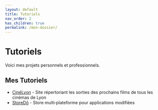 ```yaml
---
layout: default
title: Tutoriels
nav_order: 2
has_children: true
permalink: /mon-dossier/
---
```


# Tutoriels

Voici mes projets personnels et professionnels.

## Mes Tutoriels

- [CinéLyon](CinéLyon) - Site répertoriant les sorties des prochains films de tous les cinémas de Lyon
- [StoreDō](StoreDō) - Store multi‑plateforme pour applications modifiées
